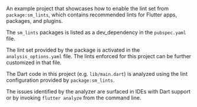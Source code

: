 An example project that showcases how to enable the lint set from
`package:sm_lints`, which contains recommended lints for Flutter apps,
packages, and plugins.

The `sm_lints` packages is listed as a dev_dependency in the `pubspec.yaml`
file.

The lint set provided by the package is activated in the `analysis_options.yaml`
file. The lints enforced for this project can be further customized in that
file.

The Dart code in this project (e.g. `lib/main.dart`) is analyzed using the
lint configuration provided by `package:sm_lints`.

The issues identified by the analyzer are surfaced in IDEs with Dart support or
by invoking `flutter analyze` from the command line.
